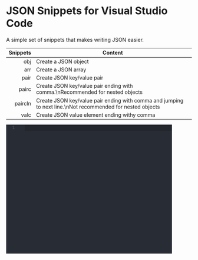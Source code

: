 # JSON Snippets for Visual Studio Code
A simple set of snippets that makes writing JSON easier.

| Snippets | Content |
| -------: | --------|
| obj | Create a JSON object |
| arr | Create a JSON array |
| pair | Create JSON key/value pair |
| pairc | Create JSON key/value pair ending with comma.\nRecommended for nested objects |
| paircln | Create JSON key/value pair ending with comma and jumping to next line.\nNot recommended for nested objects |
| valc | Create JSON value element ending withy comma |

![JSON snippet example](images/json-snippet-demo.gif)
